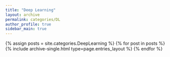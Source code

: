 ```yaml
---
title: "Deep Learning"
layout: archive
permalink: categories/DL
author_profile: true
sidebar_main: true
---
```



{% assign posts = site.categories.DeepLearning %}
{% for post in posts %} {% include archive-single.html type=page.entries_layout %} {% endfor %}
